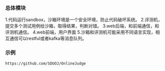 ### 总体模块
1.代码运行sandbox，沙箱环境是一个安全环境，防止代码破坏系统。
2.评测机，提交多个测试用例给沙箱，取得结果，判断对错。
3.web后端，和前端通信，和评测机通信。
4.web前端，用户界面
5.沙箱和评测机可能采用不同语言实现，相互通信可以restful或者kafka等消息队列。

### 示例

```
https://github.com/SDUOJ/OnlineJudge
```

